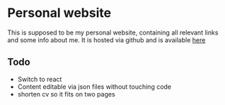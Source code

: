 # Personal website
This is supposed to be my personal website, containing all relevant links and some info about me.
It is hosted via github and is available [here](https://casparbo.github.io)

## Todo
- Switch to react
- Content editable via json files without touching code
- shorten cv so it fits on two pages
